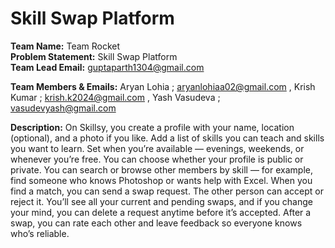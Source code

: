 # Skill Swap Platform

**Team Name:** Team Rocket  
**Problem Statement:** Skill Swap Platform  
**Team Lead Email:** guptaparth1304@gmail.com

**Team Members & Emails:** 
Aryan Lohia ; aryanlohiaa02@gmail.com ,
Krish Kumar ; krish.k2024@gmail.com ,
Yash Vasudeva ; vasudevyash@gmail.com
                           
**Description:** On Skillsy, you create a profile with your name, location (optional), and a photo if you like. Add a list of skills you can teach and skills you want to learn. 
Set when you’re available — evenings, weekends, or whenever you’re free. You can choose whether your profile is public or private.
You can search or browse other members by skill — for example, find someone who knows Photoshop or wants help with Excel.
When you find a match, you can send a swap request. The other person can accept or reject it. You’ll see all your current and pending swaps, and if you change your mind, you can delete a request anytime before it’s accepted.
After a swap, you can rate each other and leave feedback so everyone knows who’s reliable.
